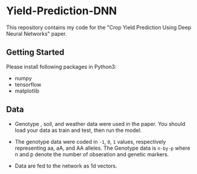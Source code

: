 # Yield-Prediction-DNN


This repository contains my code for the "Crop Yield Prediction Using Deep Neural Networks" paper.


## Getting Started 

 Please install following packages in Python3:
 
 
 - numpy 
 - tensorflow
 - matplotlib
 
 
 ## Data
 
 - Genotype , soil, and weather data were used in the paper. You should load your data as train and test, then run the model.
 
 - The genotype data were coded in `-1`, `0`, `1` values, respectively representing aa, aA, and AA alleles. The Genotype data is `n-by-p` where n and p denote the number of obseration and genetic markers. 
 - Data are fed to the network as 1d vectors.
